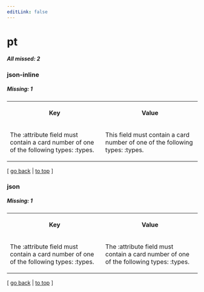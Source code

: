 ```yaml
---
editLink: false
---
```


# pt

##### All missed: 2


### json-inline

##### Missing: 1

<table width="100%">
<tr><th width="50%">

Key

</th><th width="50%">

Value

</th></tr>
<tr><td width="50%">

The :attribute field must contain a card number of one of the following types: :types.

</td><td width="50%">

This field must contain a card number of one of the following types: :types.

</td></tr>
</table>

[ [go back](../status.md) | [to top](#) ]



### json

##### Missing: 1

<table width="100%">
<tr><th width="50%">

Key

</th><th width="50%">

Value

</th></tr>
<tr><td width="50%">

The :attribute field must contain a card number of one of the following types: :types.

</td><td width="50%">

The :attribute field must contain a card number of one of the following types: :types.

</td></tr>
</table>

[ [go back](../status.md) | [to top](#) ]

